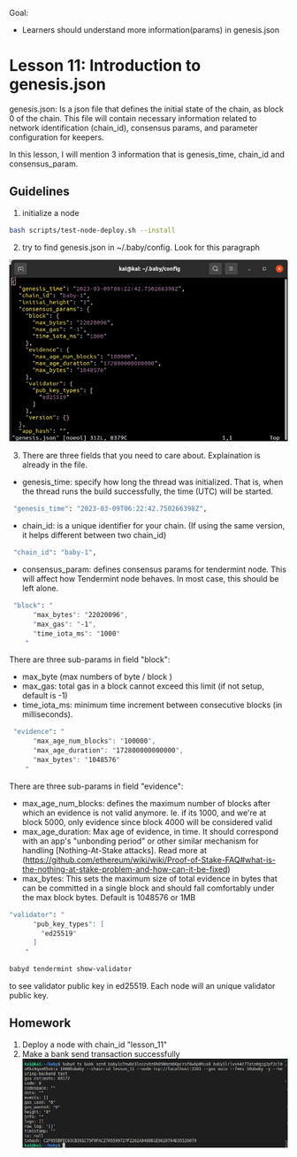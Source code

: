 Goal:
* Learners should understand more information(params) in genesis.json

# Lesson 11: Introduction to genesis.json

genesis.json: Is a json file that defines the initial state of the chain, as block 0 of the chain. This file will contain necessary information related to network identification (chain_id), consensus params, and parameter configuration for keepers.

In this lesson, I will mention 3 information that is genesis_time, chain_id and consensus_param.

## Guidelines

1. initialize a node 
```bash
bash scripts/test-node-deploy.sh --install
```
2. try to find genesis.json in ~/.baby/config. Look for this paragraph

![client configuration](images/genesis.png)

3. There are three fields that you need to care about. Explaination is already in the file.
* genesis_time: specify how long the thread was initialized. That is, when the thread runs the build successfully, the time (UTC) will be started.
```bash
 "genesis_time": "2023-03-09T06:22:42.750266398Z",
```

* chain_id: is a unique identifier for your chain. (If using the same version, it helps different between two chain_id)
```bash
 "chain_id": "baby-1",
```
* consensus_param: defines consensus params for tendermint node. This will affect how Tendermint node behaves. In most case, this should be left alone.
```bash
 "block": "
      "max_bytes": "22020096",
      "max_gas": "-1",
      "time_iota_ms": "1000"
    "
```
There are three sub-params in field "block":

* max_byte (max numbers of byte / block )
* max_gas: total gas in a block cannot exceed this limit (if not setup, default is -1)
* time_iota_ms: minimum time increment between consecutive blocks (in milliseconds).

```bash
 "evidence": "
      "max_age_num_blocks": "100000",
      "max_age_duration": "172800000000000",
      "max_bytes": "1048576"
    "
```
There are three sub-params in field "evidence":

* max_age_num_blocks: defines the maximum number of blocks after which an evidence is not valid anymore. Ie. if its 1000, and we're at block 5000, only evidence since block 4000 will be considered valid
* max_age_duration: Max age of evidence, in time. It should correspond with an app's "unbonding period" or other similar mechanism for handling [Nothing-At-Stake attacks]. Read more at (https://github.com/ethereum/wiki/wiki/Proof-of-Stake-FAQ#what-is-the-nothing-at-stake-problem-and-how-can-it-be-fixed)
* max_bytes: This sets the maximum size of total evidence in bytes that can be committed in a single block and should fall comfortably under the max block bytes. Default is 1048576 or 1MB

```bash
"validator": "
      "pub_key_types": [
        "ed25519"
      ]
    "
```
```bash
babyd tendermint show-validator
```  
to see validator public key in ed25519. Each node will an unique validator public key.



## Homework
1. Deploy a node with chain_id "lesson_11"
2. Make a bank send transaction successfully
![client configuration](images/tx_bank.png)

